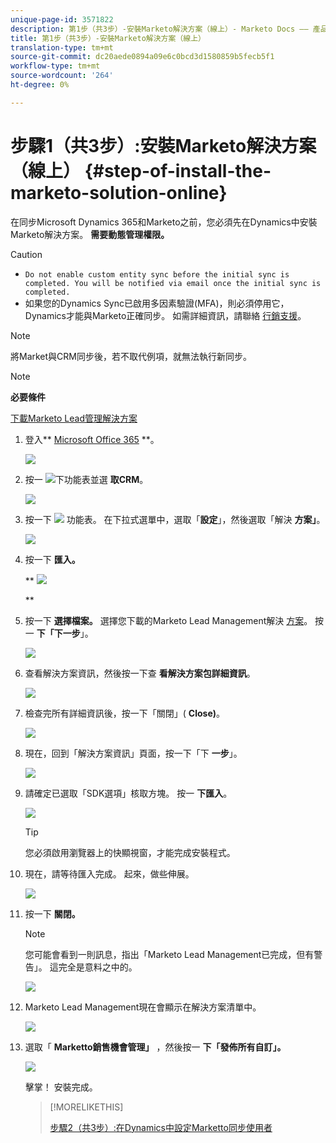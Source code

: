 ```yaml
---
unique-page-id: 3571822
description: 第1步（共3步）-安裝Marketo解決方案（線上）- Marketo Docs —— 產品檔案
title: 第1步（共3步）-安裝Marketo解決方案（線上）
translation-type: tm+mt
source-git-commit: dc20aede0894a09e6c0bcd3d1580859b5fecb5f1
workflow-type: tm+mt
source-wordcount: '264'
ht-degree: 0%

---
```



# 步驟1（共3步）:安裝Marketo解決方案（線上） {#step-of-install-the-marketo-solution-online}

在同步Microsoft Dynamics 365和Marketo之前，您必須先在Dynamics中安裝Marketo解決方案。 **需要動態管理權限。**

>[!CAUTION]
>
>* `Do not enable custom entity sync before the initial sync is completed. You will be notified via email once the initial sync is completed.`
>* 如果您的Dynamics Sync已啟用多因素驗證(MFA)，則必須停用它，Dynamics才能與Marketo正確同步。 如需詳細資訊，請聯絡 [行銷支援](http://nation.marketo.com/community/support_solutions)。

>



>[!NOTE]
>
>將Market與CRM同步後，若不取代例項，就無法執行新同步。

>[!NOTE]
>
>**必要條件**
>
>[下載Marketo Lead管理解決方案](../../../../../product-docs/crm-sync/microsoft-dynamics-sync/sync-setup/download-the-marketo-lead-management-solution.md)

1. 登入** [Microsoft Office 365](https://login.microsoftonline.com/) **。

   ![](assets/image2015-3-16-15-3a58-3a55.png)

1. 按一 ![](assets/image2015-3-16-16-3a1-3a13.png)下功能表並選 **取CRM**。

   ![](assets/image2015-3-16-16-3a0-3a10.png)

1. 按一下 ![](assets/image2015-5-13-10-3a5-3a8.png) 功能表。 在下拉式選單中，選取「**設定**」，然後選取「解決 **方案」**。

   ![](assets/image2015-5-13-10-3a4-3a1.png)

1. 按一下 **匯入。**

   ** ![](assets/image2015-3-19-8-3a34-3a8.png)

   **

1. 按一下 **選擇檔案。** 選擇您下載的Marketo Lead Management解決 [方案](../../../../../product-docs/crm-sync/microsoft-dynamics-sync/sync-setup/download-the-marketo-lead-management-solution.md)。 按一 **下「下一步**」。

   ![](assets/image2015-10-9-14-3a44-3a14.png)

1. 查看解決方案資訊，然後按一下查 **看解決方案包詳細資訊**。

   ![](assets/image2015-10-9-15-3a4-3a16.png)

1. 檢查完所有詳細資訊後，按一下「關閉」( **Close)**。

   ![](assets/image2015-10-9-14-3a57-3a3.png)

1. 現在，回到「解決方案資訊」頁面，按一下「下 **一步**」。

   ![](assets/image2015-10-9-14-3a59-3a24.png)

1. 請確定已選取「SDK選項」核取方塊。 按一 **下匯入**。

   ![](assets/image2015-10-9-15-3a7-3a12.png)

   >[!TIP]
   >
   >您必須啟用瀏覽器上的快顯視窗，才能完成安裝程式。

1. 現在，請等待匯入完成。 起來，做些伸展。

   ![](assets/image2015-3-11-11-3a34-3a9.png)

1. 按一下 **關閉。**

   >[!NOTE]
   >
   >您可能會看到一則訊息，指出「Marketo Lead Management已完成，但有警告」。 這完全是意料之中的。

   ![](assets/image2015-3-13-9-3a54-3a39.png)

1. Marketo Lead Management現在會顯示在解決方案清單中。

   ![](assets/image2015-3-19-8-3a40-3a38.png)

1. 選取「 **Marketto銷售機會管理」** ，然後按一 **下「發佈所有自訂」。**

   ![](assets/image2015-3-19-8-3a41-3a21.png)

   擊掌！ 安裝完成。

   >[!MORELIKETHIS]
   >
   >[步驟2（共3步）:在Dynamics中設定Marketto同步使用者](step-2-of-3-set-up.md)
